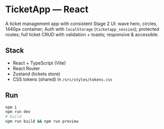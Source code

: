# TicketApp — React

A ticket management app with consistent Stage 2 UI: wave hero, circles, 1440px container; Auth with `localStorage` (`ticketapp_session`); protected routes; full ticket CRUD with validation + toasts; responsive & accessible.

## Stack
- React + TypeScript (Vite)
- React Router
- Zustand (tickets store)
- CSS tokens (shared) in `/src/styles/tokens.css`

## Run
```bash
npm i
npm run dev
# build
npm run build && npm run preview
